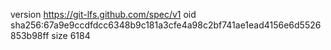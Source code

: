 version https://git-lfs.github.com/spec/v1
oid sha256:67a9e9ccdfdcc6348b9c181a3cfe4a98c2bf741ae1ead4156e6d5526853b98ff
size 6184
